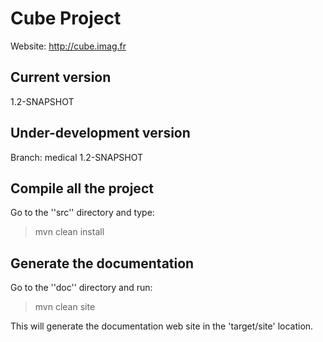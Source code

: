 Cube Project
============

Website: http://cube.imag.fr


Current version
---------------

1.2-SNAPSHOT

Under-development version
-------------------------

Branch: medical
1.2-SNAPSHOT



Compile all the project
-----------------------

Go to the ''src'' directory and type:

> mvn clean install

Generate the documentation
----------------------------

Go to the ''doc'' directory and run:

> mvn clean site

This will generate the documentation web site in the 'target/site' location.
